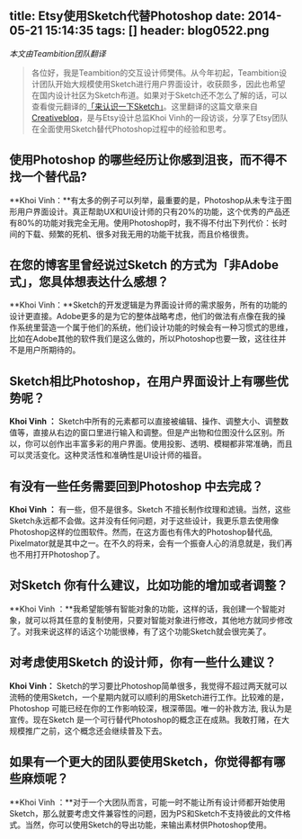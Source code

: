 title: Etsy使用Sketch代替Photoshop
date: 2014-05-21 15:14:35
tags: []
header: blog0522.png
---
_本文由Teambition团队翻译_

> 各位好，我是Teambition的交互设计师樊伟。从今年初起，Teambition设计团队开始大规模使用Sketch进行用户界面设计，收获颇多，因此也希望在国内设计社区为Sketch布道。如果对于Sketch还不怎么了解的话，可以查看俊元翻译的[「来认识一下Sketch」](http://jianshu.io/p/7e8905b18620 "「来认识一下Sketch」")。这里翻译的这篇文章来自[Creativebloq](http://www.creativebloq.com/khoi-vinh-using-sketch-instead-photoshop-6133901 "Creativebloq")，是与Etsy设计总监Khoi Vinh的一段访谈，分享了Etsy团队在全面使用Sketch替代Photoshop过程中的经验和思考。

使用Photoshop 的哪些经历让你感到沮丧，而不得不找一个替代品?
-----------------------------------

**Khoi Vinh：**有太多的例子可以列举，最重要的是，Photoshop从未专注于图形用户界面设计。真正帮助UX和UI设计师的只有20%的功能，这个优秀的产品还有80%的功能对我完全无用。使用Photoshop时，我不得不付出下列代价：长时间的下载、频繁的死机、很多对我无用的功能干扰我，而且价格很贵。

在您的博客里曾经说过Sketch 的方式为「非Adobe 式」，您具体想表达什么感想？
-------------------------------------------

**Khoi Vinh：**Sketch的开发逻辑是为界面设计师的需求服务，所有的功能的设计更直接。Adobe更多的是为它的整体战略考虑，他们的做法有点像在我的操作系统里营造一个属于他们的系统，他们设计功能的时候会有一种习惯式的思维，比如在Adobe其他的软件我们是这么做的，所以Photoshop也要一致，这往往并不是用户所期待的。

Sketch相比Photoshop，在用户界面设计上有哪些优势呢？
---------------------------------

**Khoi Vinh ：** Sketch中所有的元素都可以直接被编辑、操作、调整大小、调整数值等，直接从右边的窗口里进行输入和调整。但是产出物和位图没什么区别。所以，你可以创作出丰富多彩的用户界面。使用投影、透明、模糊都非常准确，而且可以灵活变化。这种灵活性和准确性是UI设计师的福音。

有没有一些任务需要回到Photoshop 中去完成？
--------------------------

**Khoi Vinh ：** 有一些，但不是很多。Sketch 不擅长制作纹理和滤镜。当然，这些Sketch永远都不会做。这并没有任何问题，对于这些设计，我更乐意去使用像Photoshop这样的位图软件。然而，在这方面也有伟大的Photoshop替代品, Pixelmator就是其中之一。在不久的将来，会有一个振奋人心的消息就是，我们再也不用打开Photoshop了。

对Sketch 你有什么建议，比如功能的增加或者调整？
---------------------------

**Khoi Vinh ：**我希望能够有智能对象的功能，这样的话，我创建一个智能对象，就可以将其任意的复制使用，只要对智能对象进行修改，其他地方就同步修改了。对我来说这样的话这个功能很棒，有了这个功能Sketch就会很完美了。

对考虑使用Sketch 的设计师，你有一些什么建议？
--------------------------

**Khoi Vinh：** Sketch的学习要比Photoshop简单很多，我觉得不超过两天就可以流畅的使用Sketch，一个星期内就可以顺利的用Sketch进行工作。比较难的是，Photoshop 可能已经在你的工作影响较深，根深蒂固。唯一的补救方法, 我认为是宣传。现在Sketch 是一个可行替代Photoshop的概念正在成熟。我敢打赌，在大规模推广之前，这个概念还会继续普及下去。

如果有一个更大的团队要使用Sketch，你觉得都有哪些麻烦呢？
-------------------------------

**Khoi Vinh ：**对于一个大团队而言，可能一时不能让所有设计师都开始使用Sketch，那么就要考虑文件兼容性的问题，因为PS和Sketch不支持彼此的文件格式。当然，你可以使用Sketch的导出功能，来输出素材供Photoshop使用。